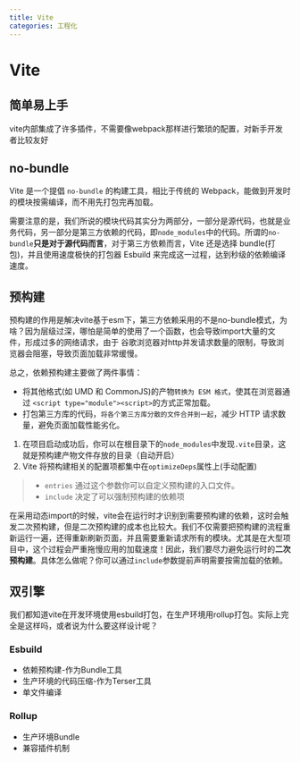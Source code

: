 ```yaml
---
title: Vite
categories: 工程化
---
```


# Vite

## 简单易上手

vite内部集成了许多插件，不需要像webpack那样进行繁琐的配置，对新手开发者比较友好

## no-bundle

Vite 是一个提倡 `no-bundle` 的构建工具，相比于传统的 Webpack，能做到开发时的模块按需编译，而不用先打包完再加载。

需要注意的是，我们所说的模块代码其实分为两部分，一部分是源代码，也就是业务代码，另一部分是第三方依赖的代码，即`node_modules`中的代码。所谓的`no-bundle`**只是对于源代码而言**，对于第三方依赖而言，Vite 还是选择 bundle(打包)，并且使用速度极快的打包器 Esbuild 来完成这一过程，达到秒级的依赖编译速度。

## 预构建

预构建的作用是解决vite基于esm下，第三方依赖采用的不是no-bundle模式，为啥？因为层级过深，哪怕是简单的使用了一个函数，也会导致import大量的文件，形成过多的网络请求，由于 谷歌浏览器对http并发请求数量的限制，导致浏览器会阻塞，导致页面加载非常缓慢。

总之，依赖预构建主要做了两件事情：

- 将其他格式(如 UMD 和 CommonJS)的产物`转换为 ESM 格式`，使其在浏览器通过 `<script type="module"><script>`的方式正常加载。
- 打包第三方库的代码，`将各个第三方库分散的文件合并到一起`，减少 HTTP 请求数量，避免页面加载性能劣化。

1. 在项目启动成功后，你可以在根目录下的`node_modules`中发现`.vite`目录，这就是预构建产物文件存放的目录（自动开启）
2. Vite 将预构建相关的配置项都集中在`optimizeDeps`属性上(手动配置)

> - `entries` 通过这个参数你可以自定义预构建的入口文件。
> - `include` 决定了可以强制预构建的依赖项

在采用动态import的时候，vite会在运行时才识别到需要预构建的依赖，这时会触发二次预构建，但是二次预构建的成本也比较大。我们不仅需要把预构建的流程重新运行一遍，还得重新刷新页面，并且需要重新请求所有的模块。尤其是在大型项目中，这个过程会严重拖慢应用的加载速度！因此，我们要尽力避免运行时的**二次预构建**。具体怎么做呢？你可以通过`include`参数提前声明需要按需加载的依赖。

## 双引擎

我们都知道vite在开发环境使用esbuild打包，在生产环境用rollup打包。实际上完全是这样吗，或者说为什么要这样设计呢？

### Esbuild

- 依赖预构建-作为Bundle工具
- 生产环境的代码压缩-作为Terser工具
- 单文件编译

### Rollup

- 生产环境Bundle
- 兼容插件机制
